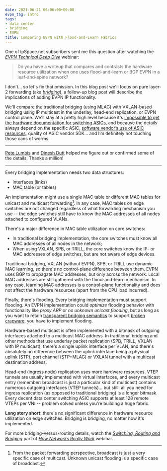 ```yaml
---
date: 2021-06-21 06:06:00+00:00
evpn_tag: intro
tags:
- data center
- bridging
- EVPN
title: Comparing EVPN with Flood-and-Learn Fabrics
---
```

One of ipSpace.net subscribers sent me this question after watching the _[EVPN Technical Deep Dive](https://www.ipspace.net/EVPN_Technical_Deep_Dive)_ webinar:

> Do you have a writeup that compares and contrasts the hardware resource utilization when one uses flood-and-learn or BGP EVPN in a leaf-and-spine network?

I don't... so let's fix that omission. In this blog post we'll focus on pure layer-2 forwarding (aka *[bridging](https://blog.ipspace.net/2011/02/how-did-we-ever-get-into-this-switching.html)*), a follow-up blog post will describe the implications of adding EVPN IP functionality.
<!--more-->
We'll compare the traditional bridging (using MLAG) with VXLAN-based bridging using IP multicast in the underlay, head-end replication, or EVPN control plane. We'll stay at a pretty high level because it's [impossible to get the hardware documentation for switching ASICs](https://blog.ipspace.net/2016/05/what-are-problems-with-broadcom.html), and because the details always depend on the specific ASIC, [software vendor’s use of ASIC resources](https://blog.ipspace.net/2021/02/rant-broadcom-nos-vendors.html), quality of ASIC vendor SDK… and I’m definitely not touching those cans of worms.

---

[Pete Lumbis](https://www.ipspace.net/Author:Pete_Lumbis) and [Dinesh Dutt](https://www.ipspace.net/Author:Dinesh_Dutt) helped me figure out or confirmed some of the details. Thanks a million!

---

Every bridging implementation needs two data structures:

* Interfaces (links)
* MAC table (or tables)

An implementation might use a single MAC table or different MAC tables for unicast and multicast forwarding[^1]. In any case, MAC tables on edge switches are not changed regardless of what forwarding mechanism you use -- the edge switches still have to know the MAC addresses of all nodes attached to configured VLANs.

There's a major difference in MAC table utilization on core switches: 

* In traditional bridging implementation, the core switches must know all MAC addresses of all nodes in the network;
* When using VXLAN, SPB, or TRILL, the core switches know the IP- or MAC addresses of edge switches, but are not aware of edge devices.

Traditional bridging, VXLAN (without EVPN), SPB, or TRILL use dynamic MAC learning, so there's no control-plane difference between them. EVPN uses BGP to propagate MAC addresses, but only across the network. Local MAC addresses are still gathered with the flood-and-learn mechanism. In any case, learning MAC addresses is a control-plane functionality and does not affect the hardware resources (apart from the CPU load incurred).

Finally, there's flooding. Every bridging implementation must support flooding. An EVPN implementation could *optimize* flooding behavior with functionality like *proxy ARP* or *no unknown unicast flooding*, but as long as you want to retain [transparent bridging semantics](https://blog.ipspace.net/2010/07/bridges-kludge-that-shouldnt-exist.html) to support [broken crapware](https://blog.ipspace.net/2018/01/revisited-need-for-stretched-vlans.html), you have to implement flooding.

Hardware-based multicast is often implemented with a bitmask of outgoing interfaces attached to a multicast MAC address. In traditional bridging and other methods that use underlay packet replication (SPB, TRILL, VXLAN with IP multicast), there's a single uplink interface per VLAN, and there's absolutely no difference between the uplink interface being a physical uplink (STP), port channel (STP+MLAG) or VXLAN tunnel with a multicast destination address.

Head-end (ingress node) replication uses more hardware resources. VTEP tunnels are usually implemented with virtual interfaces, and every multicast entry (remember: broadcast is just a particular kind of multicast) contains numerous outgoing interfaces (VTEP tunnels)... but still: all you need for ingress replication (as opposed to traditional bridging) is a longer bitmask. Every decent data center switching ASIC supports at least 128 remote VTEPs per VNI -- problem solved unless you're building a huge fabric.

**Long story short**: there's no significant difference in hardware resource utilization on edge switches. Bridging is bridging, no matter how it's implemented.

For more bridging-versus-routing details, watch the _[Switching, Routing and Bridging](https://my.ipspace.net/bin/list?id=Net101)_ part of _[How Networks Really Work](https://www.ipspace.net/How_Networks_Really_Work)_ webinar.

[^1]: From the packet forwarding perspective, broadcast is just a very specific case of multicast. Unknown unicast flooding is a specific case of broadcast.
